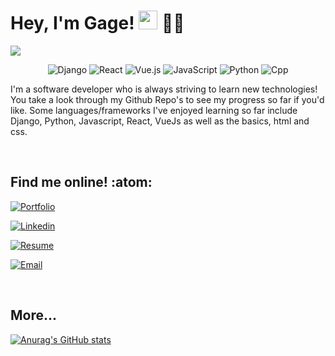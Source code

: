 # Hey, I'm Gage! <img src="https://raw.githubusercontent.com/MartinHeinz/MartinHeinz/master/wave.gif" width="30px"> :technologist: 
<img src="https://gagelieble.com/gitprofile/gage_script.svg">

<div align="center">
  
![Django](https://img.shields.io/badge/django-EFEFEF.svg?style=for-the-badge&logo=django&logoColor=black)
![React](https://img.shields.io/badge/react-EFEFEF.svg?style=for-the-badge&logo=react&logoColor=%2361DAFB)
![Vue.js](https://img.shields.io/badge/vuejs-EFEFEF.svg?style=for-the-badge&logo=vuedotjs&logoColor=%234FC08D)
![JavaScript](https://img.shields.io/badge/javascript-EFEFEF.svg?style=for-the-badge&logo=javascript&logoColor=%23F7DF1E)
![Python](https://img.shields.io/badge/python-EFEFEF?style=for-the-badge&logo=python&logoColor=4584b6)
![Cpp](https://img.shields.io/badge/C++-EFEFEF?style=for-the-badge&logo=cplusplus&logoColor=4584b6)
  
</div>

I'm a software developer who is always striving to learn new technologies! You take a look through my Github Repo's to see my progress so far if you'd like. Some languages/frameworks I've enjoyed learning so far include Django, Python, Javascript, React, VueJs as well as the basics, html and css.

<br>

## Find me online! :atom:

[![Portfolio]][Port_Link]

[Port_Link]: https://www.gagelieble.com/

<!--  -->

[![Linkedin]][Linkedin_Link]

[Linkedin_Link]: https://www.linkedin.com/in/gage-lieble/

<!--  -->

[![Resume]][Resume_Link]

[Resume_Link]: https://www.gagelieble.com/static/portfolio/imgs/GageLiebleSoftwareResume.pdf

<!--  -->

[![Email]][Email_Link]

[Email_Link]: mailto:gagelieble@gmail.com

<!--  -->

<br>

## More...
[![Anurag's GitHub stats](https://github-readme-stats.vercel.app/api?username=Gage-Lieble&theme=vue&title_color=000000&card_width=1000px&bg_color=EFEFEF&ring_color=90DD90&show_icons=true&icon_color=90DD90)](https://github.com/anuraghazra/github-readme-stats)






[Portfolio]: https://img.shields.io/badge/Portfolio->-88CC88?style=for-the-badge&logoColor=white&logo=WindowsTerminal

[Linkedin]: https://img.shields.io/badge/Linkedin->-88CC88?style=for-the-badge&logoColor=white&logo=Linkedin

[Resume]: https://img.shields.io/badge/Resume->-88CC88?style=for-the-badge&logoColor=white&logo=ReadMe

[Email]: https://img.shields.io/badge/gagelieble@gmail.com->-88CC88?style=for-the-badge&logoColor=white&logo=messenger
